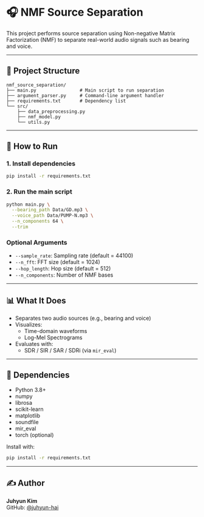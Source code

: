 # 🎧 NMF Source Separation

This project performs source separation using Non-negative Matrix Factorization (NMF) to separate real-world audio signals such as bearing and voice.

---

## 📂 Project Structure

```
nmf_source_separation/
├── main.py                # Main script to run separation
├── argument_parser.py     # Command-line argument handler
├── requirements.txt       # Dependency list
└── src/
    ├── data_preprocessing.py
    ├── nmf_model.py
    └── utils.py
```

---

## 🚀 How to Run

### 1. Install dependencies

```bash
pip install -r requirements.txt
```

### 2. Run the main script

```bash
python main.py \
  --bearing_path Data/GD.mp3 \
  --voice_path Data/PUMP-N.mp3 \
  --n_components 64 \
  --trim
```

### Optional Arguments

- `--sample_rate`: Sampling rate (default = 44100)  
- `--n_fft`: FFT size (default = 1024)  
- `--hop_length`: Hop size (default = 512)  
- `--n_components`: Number of NMF bases

---

## 📊 What It Does

- Separates two audio sources (e.g., bearing and voice)
- Visualizes:
  - Time-domain waveforms
  - Log-Mel Spectrograms
- Evaluates with:
  - SDR / SIR / SAR / SDRi (via `mir_eval`)

---

## 🔧 Dependencies

- Python 3.8+
- numpy
- librosa
- scikit-learn
- matplotlib
- soundfile
- mir_eval
- torch (optional)

Install with:

```bash
pip install -r requirements.txt
```

---


## ✍️ Author

**Juhyun Kim**  
GitHub: [@juhyun-hai](https://github.com/juhyun-hai)
